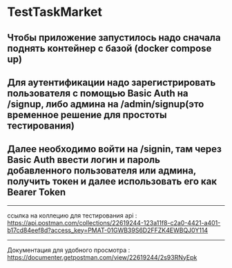# TestTaskMarket

Чтобы приложение запустилось надо сначала поднять контейнер с базой (docker compose up)
---------------------------------------------------------------------------------------
Для аутентификации надо зарегистрировать пользователя с помощью Basic Auth на /signup, либо админа на /admin/signup(это временное решение для простоты тестирования) <br />
---------------------------------------------------------------------------------------
Далее необходимо войти на /signin, там через Basic Auth ввести логин и пароль добавленного пользователя или админа, получить токен и далее использовать его как Bearer Token
------
***************************************************************************************
ссылка на коллецию для тестирования api :
https://api.postman.com/collections/22619244-123a11f8-c2a0-4421-a401-b17cd84eef8d?access_key=PMAT-01GWB39S6D2FFZK4EWBQJ0Y114
*********
Документация для удобного просмотра : https://documenter.getpostman.com/view/22619244/2s93RNyEpk
